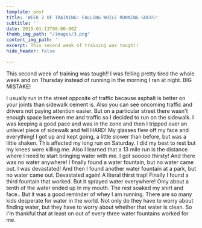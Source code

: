 ```yaml
---
template: post
title: 'WEEK 2 OF TRAINING: FALLING WHILE RUNNING SUCKS!'
subtitle: ''
date: 2019-01-13T08:00:00Z
thumb_img_path: "/images/3.png"
content_img_path: ''
excerpt: This second week of training was tough!!
hide_header: false

---
```

This second week of training was tough!! I was felling pretty tired the whole week and on Thursday instead of running in the morning I ran at night. BIG MISTAKE!

I usually run in the street opposite of traffic because asphalt is better on your joints than sidewalk cement is. Also you can see oncoming traffic and drivers not paying attention easier. But on a particular street there wasn't enough space between me and traffic so I decided to run on the sidewalk. I was keeping a good pace and was in the zone and then I tripped over an unlevel piece of sidewalk and fell HARD! My glasses flew off my face and everything! I got up and kept going, a little slower than before, but was a little shaken. This affected my long run on Saturday. I did my best to rest but my knees were killing me. Also I learned that a 13 mile run is the distance where I need to start bringing water with me. I got sooooo thirsty! And there was no water anywhere! I finally found a water fountain, but no water came out. I was devastated! And then I found another water fountain at a park, but no water came out. Devastated again! A literal thirst trap! Finally I found a third fountain that worked. But it sprayed water everywhere! Only about a tenth of the water ended up In my mouth. The rest soaked my shirt and face.. But it was a good reminder of whey I am running. There are so many kids desperate for water in the world. Not only do they have to worry about finding water, but they have to worry about whether that water is clean. So I'm thankful that at least on out of every three water fountains worked for me.